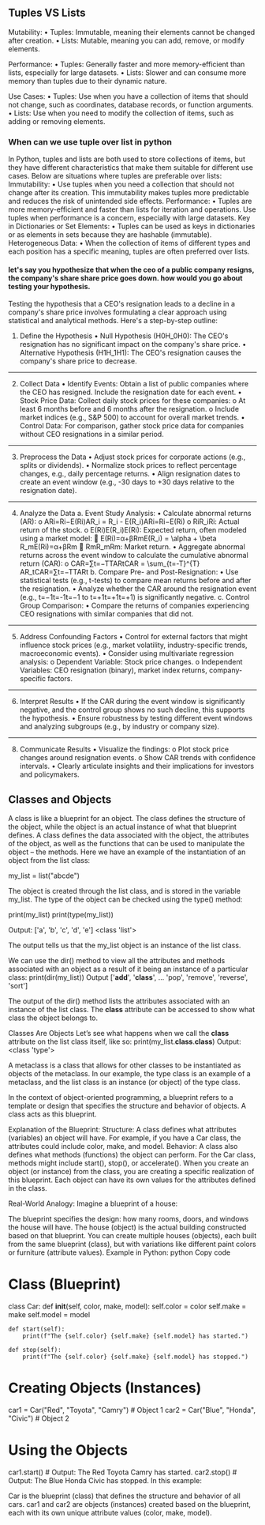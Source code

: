 ## Tuples VS Lists


Mutability:
•	Tuples: Immutable, meaning their elements cannot be changed after creation.
•	Lists: Mutable, meaning you can add, remove, or modify elements.
  
Performance:
•	Tuples:
Generally faster and more memory-efficient than lists, especially for large datasets.
•	Lists:
Slower and can consume more memory than tuples due to their dynamic nature.

Use Cases:
•	Tuples:
Use when you have a collection of items that should not change, such as coordinates, database records, or function arguments.
•	Lists:
Use when you need to modify the collection of items, such as adding or removing elements.



### When can we use tuple over list in python

In Python, tuples and lists are both used to store collections of items, but they have different characteristics that make them suitable for different use cases. Below are situations where tuples are preferable over lists:
Immutability:
•	Use tuples when you need a collection that should not change after its creation. This immutability makes tuples more predictable and reduces the risk of unintended side effects.
Performance:
•	Tuples are more memory-efficient and faster than lists for iteration and operations. Use tuples when performance is a concern, especially with large datasets.
Key in Dictionaries or Set Elements:
•	Tuples can be used as keys in dictionaries or as elements in sets because they are hashable (immutable). 
Heterogeneous Data:
•	When the collection of items of different types and each position has a specific meaning, tuples are often preferred over lists.



#### let's say you hypothesize that when the ceo of a public company resigns, the company's share share price goes down. how would you go about testing your hypothesis.

Testing the hypothesis that a CEO's resignation leads to a decline in a company's share price involves formulating a clear approach using statistical and analytical methods. Here's a step-by-step outline:

1. Define the Hypothesis
•	Null Hypothesis (H0H_0H0): The CEO's resignation has no significant impact on the company's share price.
•	Alternative Hypothesis (H1H_1H1): The CEO's resignation causes the company's share price to decrease.
________________________________________
2. Collect Data
•	Identify Events: Obtain a list of public companies where the CEO has resigned. Include the resignation date for each event.
•	Stock Price Data: Collect daily stock prices for these companies:
o	At least 6 months before and 6 months after the resignation.
o	Include market indices (e.g., S&P 500) to account for overall market trends.
•	Control Data: For comparison, gather stock price data for companies without CEO resignations in a similar period.
________________________________________
3. Preprocess the Data
•	Adjust stock prices for corporate actions (e.g., splits or dividends).
•	Normalize stock prices to reflect percentage changes, e.g., daily percentage returns.
•	Align resignation dates to create an event window (e.g., -30 days to +30 days relative to the resignation date).
________________________________________
4. Analyze the Data
a. Event Study Analysis:
•	Calculate abnormal returns (AR):
o	ARi=Ri−E(Ri)AR_i = R_i - E(R_i)ARi=Ri−E(Ri)
o	RiR_iRi: Actual return of the stock.
o	E(Ri)E(R_i)E(Ri): Expected return, often modeled using a market model:
	E(Ri)=α+βRmE(R_i) = \alpha + \beta R_mE(Ri)=α+βRm
	RmR_mRm: Market return.
•	Aggregate abnormal returns across the event window to calculate the cumulative abnormal return (CAR):
o	CAR=∑t=−TTARtCAR = \sum_{t=-T}^{T} AR_tCAR=∑t=−TTARt
b. Compare Pre- and Post-Resignation:
•	Use statistical tests (e.g., t-tests) to compare mean returns before and after the resignation.
•	Analyze whether the CAR around the resignation event (e.g., t=−1t=-1t=−1 to t=+1t=+1t=+1) is significantly negative.
c. Control Group Comparison:
•	Compare the returns of companies experiencing CEO resignations with similar companies that did not.
________________________________________
5. Address Confounding Factors
•	Control for external factors that might influence stock prices (e.g., market volatility, industry-specific trends, macroeconomic events).
•	Consider using multivariate regression analysis:
o	Dependent Variable: Stock price changes.
o	Independent Variables: CEO resignation (binary), market index returns, company-specific factors.
________________________________________
6. Interpret Results
•	If the CAR during the event window is significantly negative, and the control group shows no such decline, this supports the hypothesis.
•	Ensure robustness by testing different event windows and analyzing subgroups (e.g., by industry or company size).
________________________________________
8. Communicate Results
•	Visualize the findings:
o	Plot stock price changes around resignation events.
o	Show CAR trends with confidence intervals.
•	Clearly articulate insights and their implications for investors and policymakers.



                                                    

## Classes and Objects
A class is like a blueprint for an object. The class defines the structure of the object, while the object is an actual instance of what that blueprint defines.
A class defines the data associated with the object, the attributes of the object, as well as the functions that can be used to manipulate the object – the methods.
Here we have an example of the instantiation of an object from the list class:

my_list = list("abcde")

The object is created through the list class, and is stored in the variable my_list.
The type of the object can be checked using the type() method:

print(my_list)
print(type(my_list))

Output:
['a', 'b', 'c', 'd', 'e']
<class 'list'>

The output tells us that the my_list object is an instance of the list class.

We can use the dir() method to view all the attributes and methods associated with an object as a result of it being an instance of a particular class:
print(dir(my_list))
Output 
['__add__', '__class__', … 'pop', 'remove', 'reverse', 'sort']

The output of the dir() method lists the attributes associated with an instance of the list class. The __class__ attribute can be accessed to show what class the object belongs to.

  
Classes Are Objects
Let’s see what happens when we call the __class__ attribute on the list class itself, like so:
print(my_list.__class__.__class__)
Output:
<class 'type'>


A metaclass is a class that allows for other classes to be instantiated as objects of the metaclass.
In our example, the type class is an example of a metaclass, and the list class is an instance (or object) of the type class.




In the context of object-oriented programming, a blueprint refers to a template or design that specifies the structure and behavior of objects. A class acts as this blueprint.

Explanation of the Blueprint:
Structure: A class defines what attributes (variables) an object will have. For example, if you have a Car class, the attributes could include color, make, and model.
Behavior: A class also defines what methods (functions) the object can perform. For the Car class, methods might include start(), stop(), or accelerate().
When you create an object (or instance) from the class, you are creating a specific realization of this blueprint. Each object can have its own values for the attributes defined in the class.

Real-World Analogy:
Imagine a blueprint of a house:

The blueprint specifies the design: how many rooms, doors, and windows the house will have.
The house (object) is the actual building constructed based on that blueprint.
You can create multiple houses (objects), each built from the same blueprint (class), but with variations like different paint colors or furniture (attribute values).
Example in Python:
python
Copy code
# Class (Blueprint)
class Car:
    def __init__(self, color, make, model):
        self.color = color
        self.make = make
        self.model = model
    
    def start(self):
        print(f"The {self.color} {self.make} {self.model} has started.")
    
    def stop(self):
        print(f"The {self.color} {self.make} {self.model} has stopped.")

# Creating Objects (Instances)
car1 = Car("Red", "Toyota", "Camry")  # Object 1
car2 = Car("Blue", "Honda", "Civic")  # Object 2

# Using the Objects
car1.start()  # Output: The Red Toyota Camry has started.
car2.stop()   # Output: The Blue Honda Civic has stopped.
In this example:

Car is the blueprint (class) that defines the structure and behavior of all cars.
car1 and car2 are objects (instances) created based on the blueprint, each with its own unique attribute values (color, make, model).
